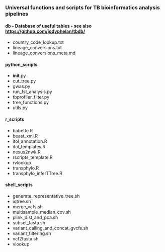 ### Universal functions and scripts for TB bioinformatics analysis pipelines

#### db - Database of useful tables - see also https://github.com/jodyphelan/tbdb/
- country_code_lookup.txt
- lineage_conversions.txt
- lineage_conversions_meta.md

#### python_scripts
- __init__.py
- cut_tree.py
- gwas.py
- run_fst_analysis.py
- tbprofiler_filter.py
- tree_functions.py
- utils.py

#### r_scripts
- babette.R
- beast_xml.R
- itol_annotation.R
- itol_templates.R
- nexus2nwk.R
- rscripts_template.R
- rvlookup
- transphylo.R
- transphylo_inferTTree.R

#### shell_scripts
- generate_representative_tree.sh
- iqtree.sh
- merge_vcfs.sh
- multisample_median_cov.sh
- plink_dist_and_pca.sh
- subset_fasta.sh
- variant_calling_and_concat_gvcfs.sh
- variant_filtering.sh
- vcf2fasta.sh
- vlookup
